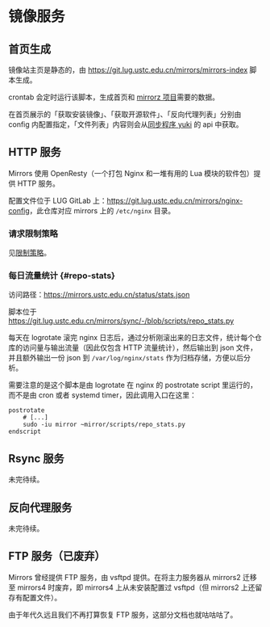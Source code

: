 # 镜像服务

## 首页生成

镜像站主页是静态的，由 <https://git.lug.ustc.edu.cn/mirrors/mirrors-index> 脚本生成。

crontab 会定时运行该脚本，生成首页和 [mirrorz 项目](https://mirrorz.org/)需要的数据。

在首页展示的「获取安装镜像」、「获取开源软件」、「反向代理列表」分别由 config 内配置指定，「文件列表」内容则会从[同步程序 yuki](https://github.com/ustclug/yuki) 的 api 中获取。

## HTTP 服务

Mirrors 使用 OpenResty（一个打包 Nginx 和一堆有用的 Lua 模块的软件包）提供 HTTP 服务。

配置文件位于 LUG GitLab 上：<https://git.lug.ustc.edu.cn/mirrors/nginx-config>，此仓库对应 mirrors 上的 `/etc/nginx` 目录。

### 请求限制策略

见[限制策略](limiter.md)。

### 每日流量统计 {#repo-stats}

访问路径：<https://mirrors.ustc.edu.cn/status/stats.json>

脚本位于 <https://git.lug.ustc.edu.cn/mirrors/sync/-/blob/scripts/repo_stats.py>

每天在 logrotate 滚完 nginx 日志后，通过分析刚滚出来的日志文件，统计每个仓库的访问量与输出流量（因此仅包含 HTTP 流量统计），然后输出到 json 文件，并且额外输出一份 json 到 `/var/log/nginx/stats` 作为归档存储，方便以后分析。

需要注意的是这个脚本是由 logrotate 在 nginx 的 postrotate script 里运行的，而不是由 cron 或者 systemd timer，因此调用入口在这里：

```shell title="/etc/logrotate.d/nginx"
postrotate
    # [...]
    sudo -iu mirror ~mirror/scripts/repo_stats.py
endscript
```

## Rsync 服务

未完待续。

## 反向代理服务

未完待续。

## FTP 服务（已废弃）

Mirrors 曾经提供 FTP 服务，由 vsftpd 提供。在将主力服务器从 mirrors2 迁移至 mirrors4 时废弃，即 mirrors4 上从未安装配置过 vsftpd（但 mirrors2 上还留存有配置文件）。

由于年代久远且我们不再打算恢复 FTP 服务，这部分文档也就咕咕咕了。
